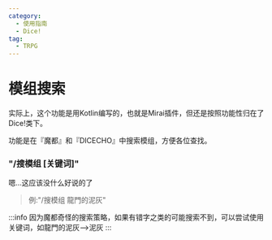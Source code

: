 ```yaml
---
category:
  - 使用指南
  - Dice!
tag:
  - TRPG
---
```


# 模组搜索

实际上，这个功能是用Kotlin编写的，也就是Mirai插件，但还是按照功能性归在了Dice!类下。

功能是在『魔都』和『DICECHO』中搜索模组，方便各位查找。

### "/搜模组 [关键词]"

嗯...这应该没什么好说的了

> 例:"/搜模组 龍門的泥灰"

:::info
因为魔都奇怪的搜索策略，如果有错字之类的可能搜索不到，可以尝试使用关键词，如龍門的泥灰-->泥灰
:::